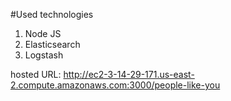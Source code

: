 #Used technologies
1. Node JS
2. Elasticsearch
3. Logstash

hosted URL: http://ec2-3-14-29-171.us-east-2.compute.amazonaws.com:3000/people-like-you